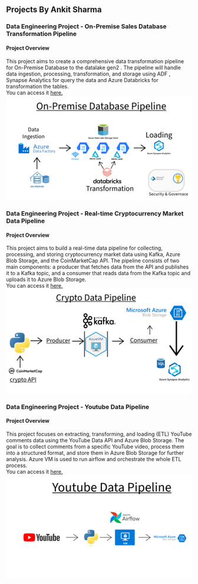 ## Projects By Ankit Sharma

### Data Engineering Project - On-Premise Sales Database Transformation Pipeline

#### Project Overview
This project aims to create a comprehensive data transformation pipeline for On-Premise Database to the datalake gen2 . The pipeline will handle data ingestion, processing, transformation, and storage using ADF , Synapse Analytics for query the data and Azure Databricks for transformation the tables. \
You can access it [here.](https://github.com/As2909/Projects/blob/main/Data%20Engineering%20Project%20-%20Sales%20Database%20/README.md)
![pipline_image](https://github.com/As2909/Projects/blob/main/Data%20Engineering%20Project%20-%20Sales%20Database%20/Files/Pipeline_image.png)

### Data Engineering Project - Real-time Cryptocurrency Market Data Pipeline
#### Project Overview
This project aims to build a real-time data pipeline for collecting, processing, and storing cryptocurrency market data using Kafka, Azure Blob Storage, and the CoinMarketCap API. The pipeline consists of two main components: a producer that fetches data from the API and publishes it to a Kafka topic, and a consumer that reads data from the Kafka topic and uploads it to Azure Blob Storage. \
You can access it [here.](https://github.com/As2909/Projects/blob/main/Data%20Engineering%20Project%20-%20Crypto%20Streaming%20Kafka/README.md)
![pipline_image](https://github.com/As2909/Projects/blob/main/Data%20Engineering%20Project%20-%20Crypto%20Streaming%20Kafka/Files/Project_Overview.png)

### Data Engineering Project - Youtube Data Pipeline
#### Project Overview
This project focuses on extracting, transforming, and loading (ETL) YouTube comments data using the YouTube Data API and Azure Blob Storage. The goal is to collect comments from a specific YouTube video, process them into a structured format, and store them in Azure Blob Storage for further analysis. Azure VM is used to run airflow and orchestrate the whole ETL process. \
You can access it [here.](https://github.com/As2909/Projects/blob/main/Data%20Engineering%20Project%20-%20Youtube%20Comments/README.md)
![pipline_image](https://github.com/As2909/Projects/blob/main/Data%20Engineering%20Project%20-%20Youtube%20Comments/Files/Data%20Process.png)

